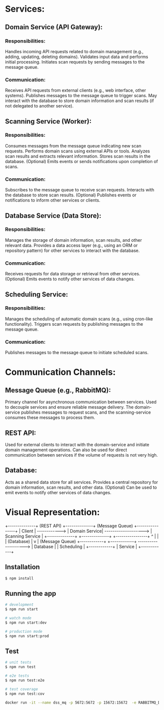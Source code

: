 # Services:

## Domain Service (API Gateway):

### Responsibilities:
Handles incoming API requests related to domain management (e.g., adding, updating, deleting domains).
Validates input data and performs initial processing.
Initiates scan requests by sending messages to the message queue.

### Communication:
Receives API requests from external clients (e.g., web interface, other systems).
Publishes messages to the message queue to trigger scans.
May interact with the database to store domain information and scan results (if not delegated to another service).

## Scanning Service (Worker):

### Responsibilities:
Consumes messages from the message queue indicating new scan requests.
Performs domain scans using external APIs or tools.
Analyzes scan results and extracts relevant information.
Stores scan results in the database.
(Optional) Emits events or sends notifications upon completion of scans.

### Communication:
Subscribes to the message queue to receive scan requests.
Interacts with the database to store scan results.
(Optional) Publishes events or notifications to inform other services or clients.

## Database Service (Data Store):

### Responsibilities:
Manages the storage of domain information, scan results, and other relevant data.
Provides a data access layer (e.g., using an ORM or repository pattern) for other services to interact with the database.

### Communication:
Receives requests for data storage or retrieval from other services.
(Optional) Emits events to notify other services of data changes.

## Scheduling Service:

### Responsibilities:
Manages the scheduling of automatic domain scans (e.g., using cron-like functionality).
Triggers scan requests by publishing messages to the message queue.

### Communication:
Publishes messages to the message queue to initiate scheduled scans.

# Communication Channels:

## Message Queue (e.g., RabbitMQ):

Primary channel for asynchronous communication between services.
Used to decouple services and ensure reliable message delivery.
The domain-service publishes messages to request scans, and the scanning-service consumes these messages to process them.

## REST API:

Used for external clients to interact with the domain-service and initiate domain management operations.
Can also be used for direct communication between services if the volume of requests is not very high.

## Database:

Acts as a shared data store for all services.
Provides a central repository for domain information, scan results, and other data.
(Optional) Can be used to emit events to notify other services of data changes.

# Visual Representation:

+--------------+     (REST API)    +--------------+      (Message Queue)     +----------------+
|  Client      |  ------------>  | Domain Service|  -------------------->  | Scanning Service |
+--------------+                  +--------------+                          +----------------+
^                                                 |
|                                                 | (Database)
|                                                 v
| (Message Queue)                            +------------+
+------------+  -------------------->          | Database    |
| Scheduling  |                                +------------+
| Service     |
+------------+

## Installation

```bash
$ npm install
```

## Running the app

```bash
# development
$ npm run start

# watch mode
$ npm run start:dev

# production mode
$ npm run start:prod
```

## Test

```bash
# unit tests
$ npm run test

# e2e tests
$ npm run test:e2e

# test coverage
$ npm run test:cov

docker run -it --name dss_mq -p 5672:5672 -p 15672:15672  -e RABBITMQ_DEFAULT_USER=user -e RABBITMQ_DEFAULT_PASS=password rabbitmq:3.13-management
